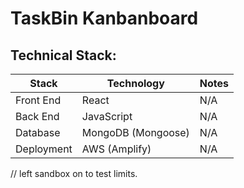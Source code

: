 # TaskBin Kanbanboard


## Technical Stack:
| Stack     | Technology         | Notes | 
|-----------|--------------------|-------|
|Front End  | React              | N/A   |  
|Back End   | JavaScript         | N/A   |  
|Database   | MongoDB (Mongoose) | N/A   |  
|Deployment | AWS (Amplify)      | N/A   |  

// left sandbox on to test limits.